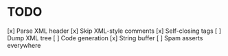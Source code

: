 # TODO
[x] Parse XML header
[x] Skip XML-style comments
[x] Self-closing tags
[ ] Dump XML tree
[ ] Code generation
[x] String buffer
[ ] Spam asserts everywhere
